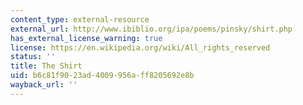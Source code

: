 ```yaml
---
content_type: external-resource
external_url: http://www.ibiblio.org/ipa/poems/pinsky/shirt.php
has_external_license_warning: true
license: https://en.wikipedia.org/wiki/All_rights_reserved
status: ''
title: The Shirt
uid: b6c81f90-23ad-4009-956a-ff8205692e8b
wayback_url: ''
---
```

